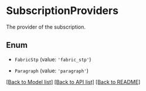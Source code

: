# SubscriptionProviders

The provider of the subscription. 

## Enum

* `FabricStp` (value: `'fabric_stp'`)

* `Paragraph` (value: `'paragraph'`)

[[Back to Model list]](../README.md#documentation-for-models) [[Back to API list]](../README.md#documentation-for-api-endpoints) [[Back to README]](../README.md)
